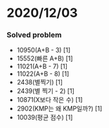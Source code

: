 # 2020/12/03

### Solved problem
- 10950(A+B - 3) [1]
- 15552(빠른 A+B) [1]
- 11021(A+B - 7) [1]
- 11022(A+B - 8) [1]
- 2438(별찍기) [1]
- 2439(별 찍기 - 2) [1]
- 10871(X보다 작은 수) [1]
- 2902(KMP는 왜 KMP일까?) [1]
- 10039(평균 점수) [1]